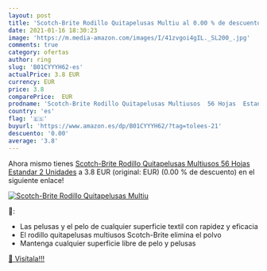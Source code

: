 ```yaml
---
layout: post
title: 'Scotch-Brite Rodillo Quitapelusas Multiu al 0.00 % de descuento'
date: 2021-01-16 18:30:23
image: 'https://m.media-amazon.com/images/I/41zvgoi4gIL._SL200_.jpg'
comments: true
category: ofertas
author: ring
slug: 'B01CYYYH62-es'
actualPrice: 3.8 EUR
currency: EUR
price: 3.8
comparePrice:  EUR
prodname: 'Scotch-Brite Rodillo Quitapelusas Multiusos  56 Hojas  Estandar  2 Unidades'
country: 'es'
flag: '🇪🇸'
buyurl: 'https://www.amazon.es/dp/B01CYYYH62/?tag=tolees-21'
descuento: '0.00'
average: '3.8'
---
```


Ahora mismo tienes [Scotch-Brite Rodillo Quitapelusas Multiusos  56 Hojas  Estandar  2 Unidades](https://www.amazon.es/dp/B01CYYYH62/?tag=tolees-21) a 3.8 EUR (original:  EUR) (0.00 %  de descuento) en el siguiente enlace!

[![Scotch-Brite Rodillo Quitapelusas Multiu](https://m.media-amazon.com/images/I/41zvgoi4gIL._SL200_.jpg)](https://www.amazon.es/dp/B01CYYYH62/?tag=tolees-21)

🔎:

- Las pelusas y el pelo de cualquier superficie textil con rapidez y eficacia
- El rodillo quitapelusas multiusos Scotch-Brite elimina el polvo
- Mantenga cualquier superficie libre de pelo y pelusas

[🛒 Visítala!!!](https://www.amazon.es/dp/B01CYYYH62/?tag=tolees-21)
